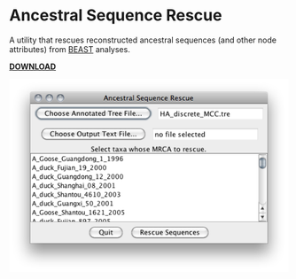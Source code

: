 # Ancestral Sequence Rescue

A utility that rescues reconstructed ancestral sequences (and other node attributes) from [BEAST](http://beast.bio.ed.ac.uk/) analyses.

[**DOWNLOAD**](http://github.com/armanbilge/AncestralSequenceRescue/releases)

![ASR Screenshot](asr.png)
